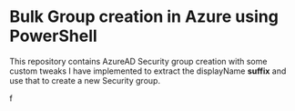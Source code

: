 # Bulk Group creation in Azure using PowerShell

This repository contains AzureAD Security group creation with some custom tweaks I have implemented to extract the displayName **suffix** and use that to create a new Security group.

f
